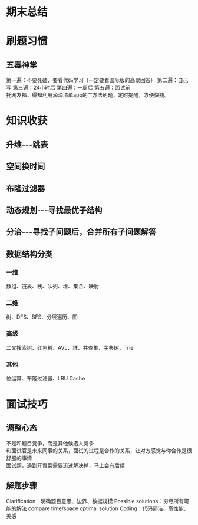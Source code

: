 期末总结
=======
# 刷题习惯
## 五毒神掌
第⼀遍：不要死磕，要看代码学习（⼀定要看国际版的⾼票回答） 第⼆遍：⾃⼰写 第三遍：24⼩时后 第四遍：⼀周后 第五遍：⾯试前<br>
托网友福，得知利用滴滴清单app的“”方法刷题，定时提醒，方便快捷。<br>
# 知识收获
## 升维---跳表
## 空间换时间
## 布隆过滤器
## 动态规划---寻找最优子结构
## 分治---寻找子问题后，合并所有子问题解答
## 数据结构分类
### 一维
数组、链表、栈、队列、堆、集合、映射
### 二维
树、DFS、BFS、分层遍历、图
### 高级
二叉搜索树、红黑树、AVL、堆、并查集、字典树、Trie
### 其他
位运算、布隆过滤器、LRU Cache
# 面试技巧
## 调整心态
不是和题目竞争，而是其他候选人竞争<br>
和面试官是未来同事的关系，面试的过程是合作的关系，让对方感觉与你合作是很舒服的事情<br>
面试题，遇到开胃菜需要迅速解决掉，马上会有后续<br>
## 解题步骤
Clarification：明确题⽬意思、边界、数据规模
Possible solutions：穷尽所有可能的解法
compare time/space
optimal solution
Coding：代码简洁、⾼性能、美感
